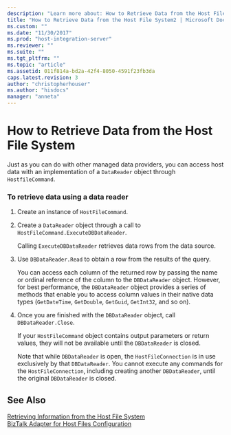 ```yaml
---
description: "Learn more about: How to Retrieve Data from the Host File System"
title: "How to Retrieve Data from the Host File System2 | Microsoft Docs"
ms.custom: ""
ms.date: "11/30/2017"
ms.prod: "host-integration-server"
ms.reviewer: ""
ms.suite: ""
ms.tgt_pltfrm: ""
ms.topic: "article"
ms.assetid: 011f814a-bd2a-42f4-8050-4591f23fb3da
caps.latest.revision: 3
author: "christopherhouser"
ms.author: "hisdocs"
manager: "anneta"
---
```

# How to Retrieve Data from the Host File System
Just as you can do with other managed data providers, you can access host data with an implementation of a `DataReader` object through `HostfileCommand`.  
  
### To retrieve data using a data reader  
  
1.  Create an instance of `HostFileCommand`.  
  
2.  Create a `DataReader` object through a call to `HostFileCommand.ExecuteDBDataReader`.  
  
     Calling `ExecuteDBDataReader` retrieves data rows from the data source.  
  
3.  Use `DBDataReader.Read` to obtain a row from the results of the query.  
  
     You can access each column of the returned row by passing the name or ordinal reference of the column to the `DBDataReader` object. However, for best performance, the `DBDataReader` object provides a series of methods that enable you to access column values in their native data types (`GetDateTime`, `GetDouble`, `GetGuid`, `GetInt32`, and so on).  
  
4.  Once you are finished with the `DBDataReader` object, call `DBDataReader.Close`.  
  
     If your `HostFileCommand` object contains output parameters or return values, they will not be available until the `DBDataReader` is closed.  
  
     Note that while `DBDataReader` is open, the `HostFileConnection` is in use exclusively by that `DBDataReader`. You cannot execute any commands for the `HostFileConnection`, including creating another `DBDataReader`, until the original `DBDataReader` is closed.  
  
## See Also  
 [Retrieving Information from the Host File System](../core/retrieving-information-from-the-host-file-system2.md)   
 [BizTalk Adapter for Host Files Configuration](./biztalk-adapter-for-host-files-configuration1.md)
